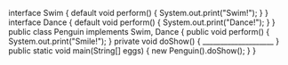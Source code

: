 interface Swim {
    default void perform() { System.out.print("Swim!"); }
}
interface Dance {
    default void perform() { System.out.print("Dance!"); }
}
public class Penguin implements Swim, Dance {
    public void perform() { System.out.print("Smile!"); }
    private void doShow() {
        ____________________
    }
public static void main(String[] eggs) {
        new Penguin().doShow();
    }
}
